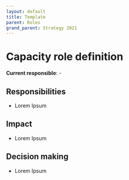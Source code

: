 ```yaml
---
layout: default
title: Template
parent: Roles
grand_parent: Strategy 2021
---
```


# Capacity role definition

**Current responsible**: -

## Responsibilities

-  Lorem Ipsum

## Impact
-  Lorem Ipsum

## Decision making
-  Lorem Ipsum
